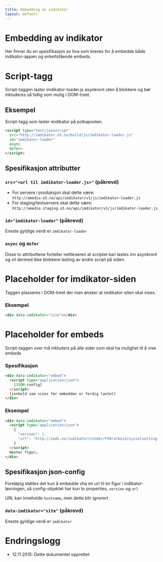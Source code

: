 ```yaml
---
title: Embedding av indikator
layout: default
---
```


# Embedding av indikator

Her finner du en spesifikasjon av hva som kreves for å embedde både indikator-appen og enkeltstående embeds.

# Script-tagg
Script-taggen laster imdikator-loader.js asynkront uten å blokkere og bør inkluderes så tidlig som mulig i DOM-treet.

## Eksempel

Script-tagg som laster imdikator på polkaposten.

```html
<script type="text/javascript"
  src="http://imdikator.o5.no/build/js/imdikator-loader.js"
  id="imdikator-loader"
  async
  defer>
</script>
```

## Spesifikasjon attributter
### `src="<url til imdikator-loader.js>"` (påkrevd)

- For servere i produksjon skal dette være: `http://amedia.o5.no/api/imdikator/v1/js/imdikator-loader.js`
- For staging/testservere skal dette være: `http://amedia.staging.o5.no/api/imdikator/v1/js/imdikator-loader.js`

### `id="imdikator-loader"`  (påkrevd)
Eneste gyldige verdi er `imdikator-loader`

### `async` og `defer`
Disse to attributtene forteller nettleseren at scriptet kan lastes inn asynkront og vil dermed ikke blokkere lasting av andre script på siden.

# Placeholder for imdikator-siden

Taggen plasseres i DOM-treet der man ønsker at imdikator-siten skal vises.

### Eksempel
```html
<div data-imdikator="site"></div>
```

# Placeholder for embeds

Script-taggen over må inkluders på alle sider som skal ha mulighet til å vise embeds

### Spesifikasjon

```html
<div data-imdikator="embed">
  <script type="application/json">
    [JSON-config]
  </script>
  [innhold som vises før embedden er ferdig lastet]
</div>
```


### Eksempel
```html
<div data-imdikator="embed">
  <script type="application/json">
    {
      "version": 1,
      "url": "http://imdi.no/indikator/steder/F00/arbeid/sysselsetting-alder-innvkat"
    }
  </script>
  Henter figur…
</div>
```

## Spesifikasjon json-config

Foreløpig støttes det kun å embedde vha en url til en figur i indikator-løsningen, så config-objektet har kun to properties, `version` og `url`

URL kan inneholde `hostname`, men dette blir ignorert

### `data-imdikator="site"` (påkrevd)
Eneste gyldige verdi er `imdikator`

# Endringslogg

- 12.11.2015: Dette dokumentet opprettet
